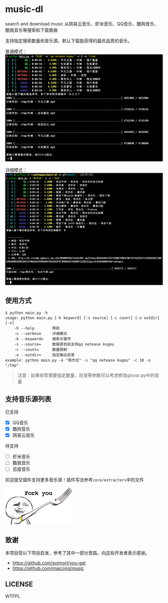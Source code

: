 # music-dl
search and download music 从网易云音乐、虾米音乐、QQ音乐、酷狗音乐、酷我音乐等搜索和下载歌曲

支持指定搜索数量和音乐源，默认下载能获得的最优品质的音乐。

普通模式：
![](./docs/preview.png)

详细模式：
![](./docs/verbose.png)

## 使用方式
```
$ python main.py -h
usage: python main.py [-k keyword] [-s source] [-c count] [-o outdir] [-v]
	-h --help        帮助
	-v --verbose     详细模式
	-k --keyword=    搜索关键字
	-s --source=     数据源目前支持qq netease kugou
	-c --count=      数量限制
	-o --outdir=     指定输出目录
example: python main.py -k "周杰伦" -s "qq netease kugou" -c 10 -o "/tmp"
```
> 注意：如果经常需要指定数量、目录等参数可以考虑修改glovar.py中的变量

## 支持音乐源列表
已支持
- [x] QQ音乐
- [x] 酷狗音乐
- [x] 网易云音乐

待支持
- [ ] 虾米音乐
- [ ] 酷我音乐
- [ ] 百度音乐

欢迎提交插件支持更多音乐源！插件写法参考`core/extractors`中的文件

![](./docs/fork.png)

## 致谢
本项目受以下项目启发，参考了其中一部分思路，向这些开发者表示感谢。
- <https://github.com/soimort/you-get>
- <https://github.com/maicong/music>

## LICENSE

WTFPL
